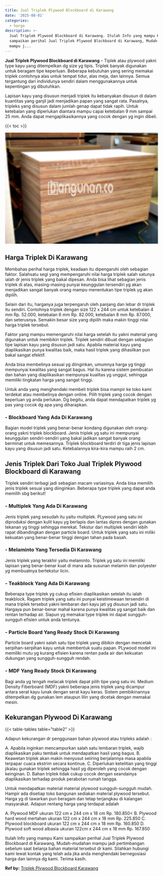 ```yaml
---
title: Jual Triplek Plywood Blockboard di Karawang
date: '2025-08-01'
categories:
  - harga
description: >-
  Jual Triplek Plywood Blockboard di Karawang. Itulah Info yang mampu Kami
  sampaikan perihal Jual Triplek Plywood Blockboard di Karawang, Mudah-mudahan
  mampu j...
---
```


**Jual Triplek Plywood Blockboard di Karawang** – Tiplek atau plywood yakni type kayu yang ditempelkan dg size yg tipis. Triplek banyak digunakan untuk beragam tipe keperluan. Beberapa kebutuhan yang sering memakai triplek contohnya alas untuk tempat tidur, alas meja, dan lainnya. Semua tergantung dari individunya sendiri dalam menggunakannya untuk kepentingan yg dibutuhkan.

Lapisan kayu yang disusun menjadi triplek itu kebanyakan disusun di dalam kuantitas yang ganjil jadi menjadikan papan yang sangat rata. Pasalnya, tripleks yang disusun dalam jumlah genap dapat tidak rapih. Untuk ketebalan yang diperlukan diantara mampu capai ketebalan 9 mm sampai 25 mm. Anda dapat mengaplikasikannya yang cocok dengan yg ingin dibeli.

{{< toc >}}

![Jual Triplek Plywood Blockboard di Karawang](/images/jual-triplek-murah-36.png)

## Harga Triplek Di Karawang

Membahas perihal harga triplek, keadaan itu dipengaruhi oleh sebagian faktor. Salahsatu segi yang mempengaruhi nilai harga triplek salah satunya ialah dr jenis triplek yang bakal dipesan. Anda bisa lihat sebagian jenis triplek di atas, masing-masing punyai keunggulan tersendiri yg akan menjadikan sangat banyak orang mampu menentukan tipe triplek yg akan dipilih.

Selain dari itu, harganya juga terpengaruh oleh panjang dan lebar dr triplek itu sendiri. Contohnya triplek dengan size 122 x 244 cm untuk ketebalan 4 mm Rp. 52.000, ketebalan 6 mm Rp. 82.000, ketebalan 8 mm Rp. 87.000, dan seterusnya. Semakin besar size yang dipilih maka makin tinggi nilai harga triplek tersebut.

Faktor yang mampu memengaruhi nilai harga setelah itu yakni material yang digunakan untuk membikin triplek. Triplek sendiri dibuat dengan sebagian tipe lapisan kayu yang disusun jadi satu. Apabila material kayu yang diaplikasikan punya kwalitas baik, maka hasil triplek yang dihasilkan pun bakal sangat efektif.

Anda bisa membelinya sesuai yg diinginkan, umumnya harga yg tinggi mempunyai kwalitas yang sangat bagus. Hal itu karena sistem pembuatan dan bahan yang diaplikasikan mempunyai kualitas yg unggul, sehingga memiliki tingkatan harga yang sangat tinggi.

Untuk anda yang menghendaki membeli triplek bisa mampir ke toko kami terdekat atau membelinya dengan online. Pilih triplek yang cocok dengan keperluan yg anda perlukan. Dg begitu, anda dapat mendapatkan triplek yg pas yang cocok dg apa yang diharapkan.

### \- Blockboard Yang Ada Di Karawang

Bagian model triplek yang benar-benar kondang digunakan oleh orang-orang yakni triplek blockboard. Jenis triplek yg satu ini mempunyai keunggulan sendiri-sendiri yang bakal jadikan sangat banyak orang berminat untuk memesannya. Triplek blockboard terdiri dr tiga jenis lapisan kayu yang disusun jadi satu. Ketebalannya kira-kira mampu raih 2 cm.

## Jenis Triplek Dari Toko Jual Triplek Plywood Blockboard di Karawang

Triplek sendiri terbagi jadi sebagian macam variasinya. Anda bisa memilih jenis triplek sesuai yang diinginkan. Beberapa type triplek yang dapat anda memilih sbg berikut!

### \- Multiplek Yang Ada Di Karawang

Jenis triplek yang sesudah itu yaitu multiplek. PLywood yang satu ini diproduksi dengan kulit kayu yg berlapis dan lantas dipres dengan gunakan tekanan yg tinggi sehingga merekat. Tekstur dari multiplek sendiri lebih rapat dibandingkan dengan particle board. Untuk triplek yang satu ini miliki kekuatan yang benar-benar tinggi dengan tahan pada basah.

### \- Melaminto Yang Tersedia Di Karawang

Jenis triplek yang terakhir yaitu melaminto. Triplek yg satu ini memiliki lapisan yang benar-benar kuat di mana ada susunan melamin dan polyester yg membuatnya bertekstur licin.

### \- Teakblock Yang Ada Di Karawang

Beberapa type triplek yg cukup efisien diaplikasikan setelah itu ialah teakblock. Ragam triplek yang satu ini punyai keistimewaan tersendiri di mana triplek tersebut yakni lembaran dari kayu jati yg disusun jadi satu. Hargaya pun benar-benar mahal karena punya kwalitas yg sangat baik dan rentan terhadap air. Siapun yg memakai type triplek ini dapat sungguh-sungguh efisien untuk anda tentunya.

### \- Particle Board Yang Ready Stock Di Karawang

Particle board yakni salah satu tipe triplek yang dibikin dengan mencetak serpihan-serpihan kayu untuk membentuk suatu papan. PLywood model ini memiliki mutu yg kurang efisien karena rentan pada air dan kekuatan dukungan yang sungguh-sungguh rendah.

### \- MDF Yang Ready Stock Di Karawang

Bagi anda yg tengah melacak triplek dapat pilih tipe yang satu ini. Medium Density Fiberboard (MDF) yakni beberapa jenis triplek yang dicampur antara serat kayu lunak dengan serat kayu keras. Sistem pembikinannya ditempelkan dg gunakan lem ataupun lilin yang dicetak dengan memakai mesin.

## Kekurangan Plywood Di Karawang

{{< table-tables table="table2" >}}

Adapun kekurangan dr penggunaan bahan plywood atau tripleks adalah :

A. Apabila inginkan mencampurkan salah satu lembaran triplek, wajib diaplikasikan paku tembak untuk mendapatkan hasil yang bagus. B. Keawetan triplek akan makin menyusut seiiring berjalannya masa apabila terpapar cuaca ekstrim secara kontinue. C. Diperlukan ketelitian yang tinggi jikalau gunakan triplek sehingga hasil yg diperoleh yang cocok dengan keinginan. D. Bahan triplek tidak cukup cocok dengan seandainya diaplikasikan terhadap produk perabotan rumah tangga.

Untuk mendapatkan material material plywood sungguh-sungguh mudah. Hampir ada disetiap toko bangunan sediakan material plywood tersebut. Harga yg di tawarkan pun beragam dan tetap terjangkau di kalangan masyarakat. Adapun rentang harga yang terdapat adalah

A. Plywood MDF ukuran 122 cm x 244 cm x 18 cm Rp. 180.850< B. Plywood hard wood mertahan ukuran 122 cm x 244 cm x 18 mm Rp. 225.850 C. Plywood blockboard ukuran 122 cm x 244 cm x 18 mm Rp. 160.850 D. Plywood soft wood albasia ukuran 122cm x 244 cm x 18 mm Rp. 167.850

Itulah Info yang mampu Kami sampaikan perihal Jual Triplek Plywood Blockboard di Karawang, Mudah-mudahan mampu jadi pertimbangan sebelum saat belanja bahan material tersebut dr kami. Silahkan hubungi kami lewat kontak yang telah ada jika anda menghendaki bernegosiasi harga dan lainnya dg kami. Terima kasih.

**Ref by:** [Triplek Plywood Blockboard Karawang](https://id.wikipedia.org/wiki/Triplek)
